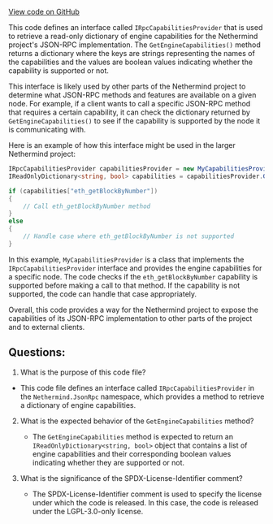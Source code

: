 [View code on GitHub](https://github.com/NethermindEth/nethermind/src/Nethermind/Nethermind.JsonRpc/IRpcCapabilitiesProvider.cs)

This code defines an interface called `IRpcCapabilitiesProvider` that is used to retrieve a read-only dictionary of engine capabilities for the Nethermind project's JSON-RPC implementation. The `GetEngineCapabilities()` method returns a dictionary where the keys are strings representing the names of the capabilities and the values are boolean values indicating whether the capability is supported or not.

This interface is likely used by other parts of the Nethermind project to determine what JSON-RPC methods and features are available on a given node. For example, if a client wants to call a specific JSON-RPC method that requires a certain capability, it can check the dictionary returned by `GetEngineCapabilities()` to see if the capability is supported by the node it is communicating with.

Here is an example of how this interface might be used in the larger Nethermind project:

```csharp
IRpcCapabilitiesProvider capabilitiesProvider = new MyCapabilitiesProvider();
IReadOnlyDictionary<string, bool> capabilities = capabilitiesProvider.GetEngineCapabilities();

if (capabilities["eth_getBlockByNumber"])
{
    // Call eth_getBlockByNumber method
}
else
{
    // Handle case where eth_getBlockByNumber is not supported
}
```

In this example, `MyCapabilitiesProvider` is a class that implements the `IRpcCapabilitiesProvider` interface and provides the engine capabilities for a specific node. The code checks if the `eth_getBlockByNumber` capability is supported before making a call to that method. If the capability is not supported, the code can handle that case appropriately.

Overall, this code provides a way for the Nethermind project to expose the capabilities of its JSON-RPC implementation to other parts of the project and to external clients.
## Questions: 
 1. What is the purpose of this code file?
   - This code file defines an interface called `IRpcCapabilitiesProvider` in the `Nethermind.JsonRpc` namespace, which provides a method to retrieve a dictionary of engine capabilities.

2. What is the expected behavior of the `GetEngineCapabilities` method?
   - The `GetEngineCapabilities` method is expected to return an `IReadOnlyDictionary<string, bool>` object that contains a list of engine capabilities and their corresponding boolean values indicating whether they are supported or not.

3. What is the significance of the SPDX-License-Identifier comment?
   - The SPDX-License-Identifier comment is used to specify the license under which the code is released. In this case, the code is released under the LGPL-3.0-only license.